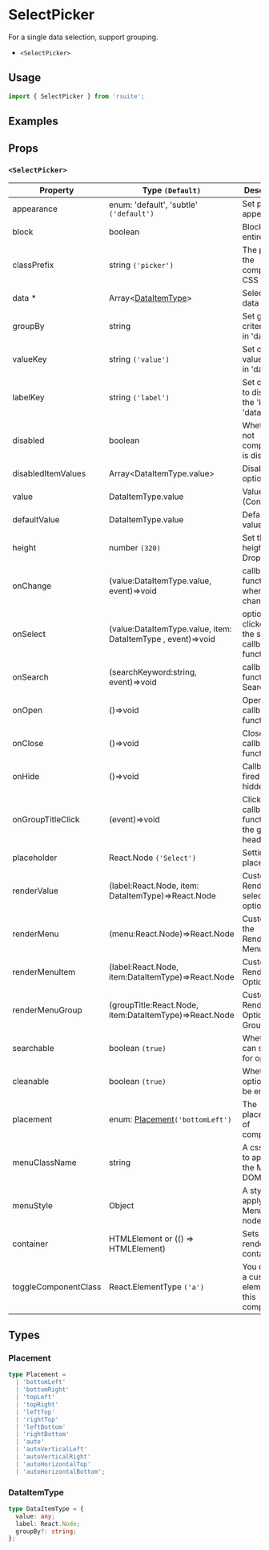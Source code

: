 # SelectPicker

For a single data selection, support grouping.

* `<SelectPicker>`

## Usage

```js
import { SelectPicker } from 'rsuite';
```

## Examples

<!--{demo}-->

## Props

### `<SelectPicker>`

| Property             | Type `(Default)`                                             | Description                                            |
| -------------------- | ------------------------------------------------------------ | ------------------------------------------------------ |
| appearance           | enum: 'default', 'subtle' `('default')`                      | Set picker appearence                                  |
| block                | boolean                                                      | Blocking an entire row                                 |
| classPrefix          | string `('picker')`                                          | The prefix of the component CSS class                  |
| data \*              | Array&lt;[DataItemType](#DataItemType)&gt;                   | Selectable data                                        |
| groupBy              | string                                                       | Set grouping criteria 'key' in 'data'                  |
| valueKey             | string `('value')`                                           | Set option value 'key' in 'data'                       |
| labelKey             | string `('label')`                                           | Set options to display the 'key' in 'data'             |
| disabled             | boolean                                                      | Whether or not component is disabled                   |
| disabledItemValues   | Array&lt;DataItemType.value&gt;                              | Disable optional                                       |
| value                | DataItemType.value                                           | Value (Controlled)                                     |
| defaultValue         | DataItemType.value                                           | Default value                                          |
| height               | number `(320)`                                               | Set the height of the Dropdown                         |
| onChange             | (value:DataItemType.value, event)=>void                      | callback function when value changes                   |
| onSelect             | (value:DataItemType.value, item: DataItemType , event)=>void | option is clicked after the selected callback function |
| onSearch             | (searchKeyword:string, event)=>void                          | callback function for Search                           |
| onOpen               | ()=>void                                                     | Open callback function                                 |
| onClose              | ()=>void                                                     | Close callback functions                               |
| onHide               | ()=>void                                                     | Callback fired when hidden                             |
| onGroupTitleClick    | (event)=>void                                                | Click the callback function for the group header       |
| placeholder          | React.Node `('Select')`                                      | Setting placeholders                                   |
| renderValue          | (label:React.Node, item: DataItemType)=>React.Node           | Custom Render selected options                         |
| renderMenu           | (menu:React.Node)=>React.Node                                | Customizing the Rendering Menu list                    |
| renderMenuItem       | (label:React.Node, item:DataItemType)=>React.Node            | Custom Render Options                                  |
| renderMenuGroup      | (groupTitle:React.Node, item:DataItemType)=>React.Node       | Custom Render Options Group                            |
| searchable           | boolean `(true)`                                             | Whether you can search for options.                    |
| cleanable            | boolean `(true)`                                             | Whether the option can be emptied.                     |
| placement            | enum: [Placement](#Placement)`('bottomLeft')`                | The placement of component                             |
| menuClassName        | string                                                       | A css class to apply to the Menu DOM node.             |
| menuStyle            | Object                                                       | A style to apply to the Menu DOM node.                 |
| container            | HTMLElement or (() => HTMLElement)                           | Sets the rendering container                           |
| toggleComponentClass | React.ElementType `('a')`                                    | You can use a custom element for this component        |

## Types

### Placement

```ts
type Placement =
  | 'bottomLeft'
  | 'bottomRight'
  | 'topLeft'
  | 'topRight'
  | 'leftTop'
  | 'rightTop'
  | 'leftBottom'
  | 'rightBottom'
  | 'auto'
  | 'autoVerticalLeft'
  | 'autoVerticalRight'
  | 'autoHorizontalTop'
  | 'autoHorizontalBottom';
```

### DataItemType

```ts
type DataItemType = {
  value: any;
  label: React.Node;
  groupBy?: string;
};
```
